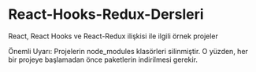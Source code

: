# React-Hooks-Redux-Dersleri
React, React Hooks ve React-Redux ilişkisi ile ilgili örnek projeler

Önemli Uyarı: Projelerin node_modules klasörleri silinmiştir. O yüzden, her bir projeye başlamadan önce paketlerin indirilmesi gerekir.
